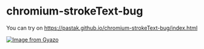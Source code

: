 # chromium-strokeText-bug

You can try on https://pastak.github.io/chromium-strokeText-bug/index.html

[![Image from Gyazo](https://i.gyazo.com/c3b7ed6f154458e5d8f4db88504ca5e9.gif)](https://gyazo.com/c3b7ed6f154458e5d8f4db88504ca5e9)
